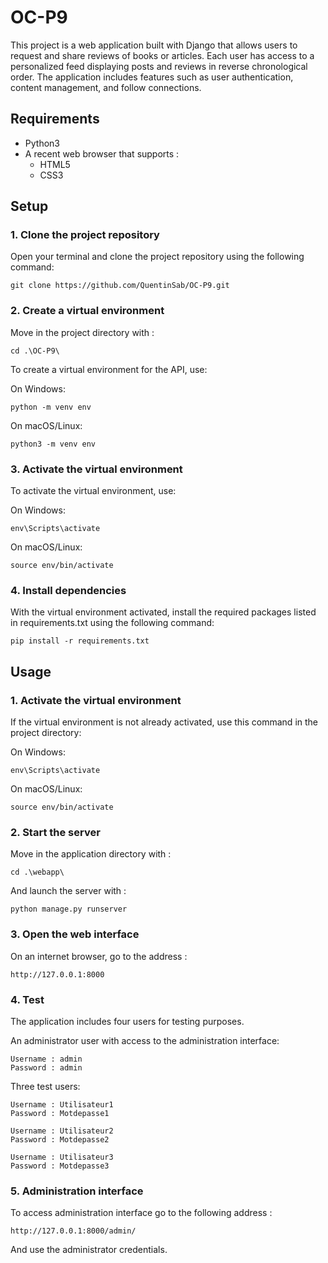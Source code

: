 # OC-P9

This project is a web application built with Django that allows users to request and share reviews of books or articles.
Each user has access to a personalized feed displaying posts and reviews in reverse chronological order.
The application includes features such as user authentication, content management, and follow connections.

## Requirements

- Python3
- A recent web browser that supports :
    - HTML5
    - CSS3

## Setup

### 1. Clone the project repository

Open your terminal and clone the project repository using the following command:

    git clone https://github.com/QuentinSab/OC-P9.git

### 2. Create a virtual environment

Move in the project directory with :

	cd .\OC-P9\

To create a virtual environment for the API, use:

On Windows:

	python -m venv env

On macOS/Linux:

    python3 -m venv env

### 3. Activate the virtual environment

To activate the virtual environment, use:

On Windows:

    env\Scripts\activate

On macOS/Linux:

    source env/bin/activate

### 4. Install dependencies

With the virtual environment activated, install the required packages listed in requirements.txt using the following command:

    pip install -r requirements.txt

## Usage

### 1. Activate the virtual environment

If the virtual environment is not already activated, use this command in the project directory:

On Windows:

    env\Scripts\activate

On macOS/Linux:

    source env/bin/activate

### 2. Start the server

Move in the application directory with :

	cd .\webapp\

And launch the server with :

    python manage.py runserver

### 3. Open the web interface

On an internet browser, go to the address :

	http://127.0.0.1:8000

### 4. Test

The application includes four users for testing purposes.

An administrator user with access to the administration interface:

    Username : admin
    Password : admin

Three test users:

    Username : Utilisateur1
    Password : Motdepasse1

    Username : Utilisateur2
    Password : Motdepasse2

    Username : Utilisateur3
    Password : Motdepasse3

### 5. Administration interface

To access administration interface go to the following address :

    http://127.0.0.1:8000/admin/

And use the administrator credentials.